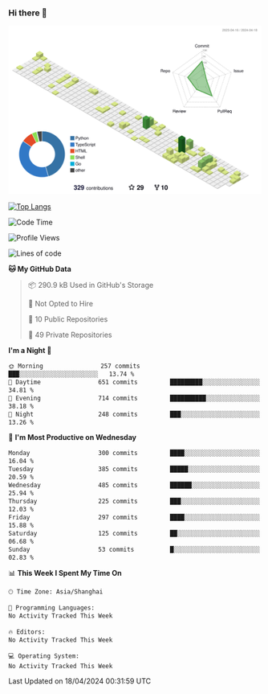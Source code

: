 ### Hi there 👋

![](./profile-3d-contrib/profile-green-animate.svg)

 

[![Top Langs](https://github-readme-stats.vercel.app/api/top-langs/?username=fly2tomato)](https://github.com/anuraghazra/github-readme-stats)


 

<!--START_SECTION:waka-->
![Code Time](http://img.shields.io/badge/Code%20Time-5%20hrs%2042%20mins-blue)

![Profile Views](http://img.shields.io/badge/Profile%20Views-0-blue)

![Lines of code](https://img.shields.io/badge/From%20Hello%20World%20I%27ve%20Written-517.0%20thousand%20lines%20of%20code-blue)

**🐱 My GitHub Data** 

> 📦 290.9 kB Used in GitHub's Storage 
 > 
> 🚫 Not Opted to Hire
 > 
> 📜 10 Public Repositories 
 > 
> 🔑 49 Private Repositories 
 > 
**I'm a Night 🦉** 

```text
🌞 Morning                257 commits         ███░░░░░░░░░░░░░░░░░░░░░░   13.74 % 
🌆 Daytime                651 commits         █████████░░░░░░░░░░░░░░░░   34.81 % 
🌃 Evening                714 commits         ██████████░░░░░░░░░░░░░░░   38.18 % 
🌙 Night                  248 commits         ███░░░░░░░░░░░░░░░░░░░░░░   13.26 % 
```
📅 **I'm Most Productive on Wednesday** 

```text
Monday                   300 commits         ████░░░░░░░░░░░░░░░░░░░░░   16.04 % 
Tuesday                  385 commits         █████░░░░░░░░░░░░░░░░░░░░   20.59 % 
Wednesday                485 commits         ██████░░░░░░░░░░░░░░░░░░░   25.94 % 
Thursday                 225 commits         ███░░░░░░░░░░░░░░░░░░░░░░   12.03 % 
Friday                   297 commits         ████░░░░░░░░░░░░░░░░░░░░░   15.88 % 
Saturday                 125 commits         ██░░░░░░░░░░░░░░░░░░░░░░░   06.68 % 
Sunday                   53 commits          █░░░░░░░░░░░░░░░░░░░░░░░░   02.83 % 
```


📊 **This Week I Spent My Time On** 

```text
🕑︎ Time Zone: Asia/Shanghai

💬 Programming Languages: 
No Activity Tracked This Week

🔥 Editors: 
No Activity Tracked This Week

💻 Operating System: 
No Activity Tracked This Week
```


 Last Updated on 18/04/2024 00:31:59 UTC
<!--END_SECTION:waka-->
